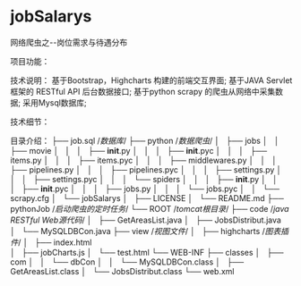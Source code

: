 # jobSalarys
网络爬虫之--岗位需求与待遇分布

项目功能：

技术说明：
基于Bootstrap，Highcharts 构建的前端交互界面;
基于JAVA Servlet 框架的 RESTful API  后台数据接口;
基于python scrapy 的爬虫从网络中采集数据;
采用Mysql数据库;

技术细节：

目录介绍：
├── job.sql /*数据库*/
├── python /*数据爬虫*/
│   ├── jobs
│   │   ├── movie
│   │   │   ├── __init__.py
│   │   │   ├── __init__.pyc
│   │   │   ├── items.py
│   │   │   ├── items.pyc
│   │   │   ├── middlewares.py
│   │   │   ├── pipelines.py
│   │   │   ├── pipelines.pyc
│   │   │   ├── settings.py
│   │   │   ├── settings.pyc
│   │   │   └── spiders
│   │   │       ├── __init__.py
│   │   │       ├── __init__.pyc
│   │   │       ├── jobs.py
│   │   │       └── jobs.pyc
│   │   └── scrapy.cfg
│   └── jobSalarys
│       ├── LICENSE
│       └── README.md
├── pythonJob /*启动爬虫的定时任务*/
└── ROOT /*tomcat根目录*/
    ├── code /*java RESTful Web源代码*/
    │   ├── GetAreasList.java
    │   ├── JobsDistribut.java
    │   └── MySQLDBCon.java
    ├── view /*视图文件*/
    │   ├── highcharts /*图表插件*/
    │   ├── index.html  
    │   ├── jobCharts.js
    │   └── test.html
    └── WEB-INF
        ├── classes
        │   ├── com
        │   │   └── dbCon
        │   │       └── MySQLDBCon.class
        │   ├── GetAreasList.class
        │   └── JobsDistribut.class
        └── web.xml



